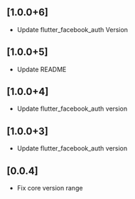 ## [1.0.0+6]

- Update flutter_facebook_auth Version

## [1.0.0+5]

- Update README

## [1.0.0+4]

- Update flutter_facebook_auth version

## [1.0.0+3]

- Update flutter_facebook_auth version

## [0.0.4]

- Fix core version range
